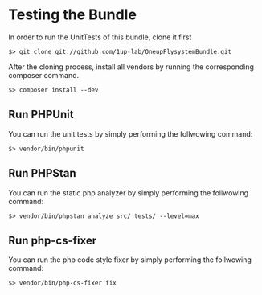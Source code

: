 Testing the Bundle
==================

In order to run the UnitTests of this bundle, clone it first

    $> git clone git://github.com/1up-lab/OneupFlysystemBundle.git

After the cloning process, install all vendors by running the corresponding composer command.

    $> composer install --dev

## Run PHPUnit
You can run the unit tests by simply performing the follwowing command:

    $> vendor/bin/phpunit

## Run PHPStan
You can run the static php analyzer by simply performing the follwowing command:

    $> vendor/bin/phpstan analyze src/ tests/ --level=max

## Run php-cs-fixer
You can run the php code style fixer by simply performing the follwowing command:

    $> vendor/bin/php-cs-fixer fix
